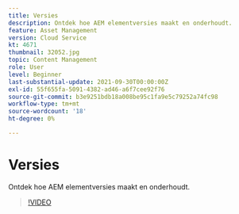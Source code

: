 ```yaml
---
title: Versies
description: Ontdek hoe AEM elementversies maakt en onderhoudt.
feature: Asset Management
version: Cloud Service
kt: 4671
thumbnail: 32052.jpg
topic: Content Management
role: User
level: Beginner
last-substantial-update: 2021-09-30T00:00:00Z
exl-id: 55f655fa-5091-4382-ad46-a6f7cee92f76
source-git-commit: b3e9251bdb18a008be95c1fa9e5c79252a74fc98
workflow-type: tm+mt
source-wordcount: '18'
ht-degree: 0%

---
```


# Versies

Ontdek hoe AEM elementversies maakt en onderhoudt.

>[!VIDEO](https://video.tv.adobe.com/v/32052?quality=12&learn=on)

